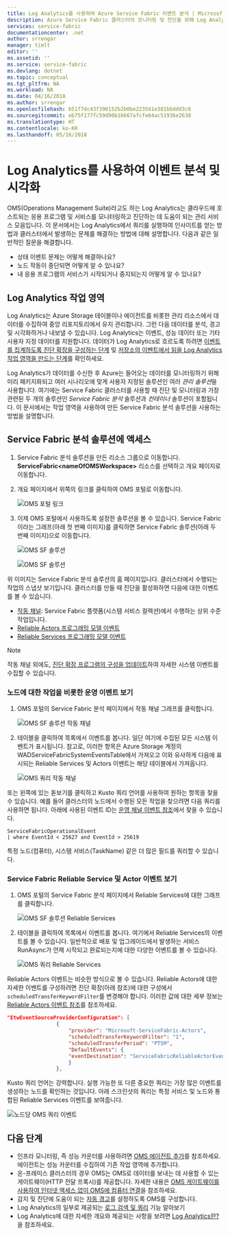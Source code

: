 ```yaml
---
title: Log Analytics를 사용하여 Azure Service Fabric 이벤트 분석 | Microsoft Docs
description: Azure Service Fabric 클러스터의 모니터링 및 진단을 위해 Log Analytics를 사용하여 이벤트를 시각화 및 분석하는 방법에 대해 알아봅니다.
services: service-fabric
documentationcenter: .net
author: srrengar
manager: timlt
editor: ''
ms.assetid: ''
ms.service: service-fabric
ms.devlang: dotnet
ms.topic: conceptual
ms.tgt_pltfrm: NA
ms.workload: NA
ms.date: 04/16/2018
ms.author: srrengar
ms.openlocfilehash: b51f7dc43f390152b2b0be223541e381bbddd3c6
ms.sourcegitcommit: eb75f177fc59d90b1b667afcfe64ac51936e2638
ms.translationtype: HT
ms.contentlocale: ko-KR
ms.lasthandoff: 05/16/2018
---
```

# <a name="event-analysis-and-visualization-with-log-analytics"></a>Log Analytics를 사용하여 이벤트 분석 및 시각화

OMS(Operations Management Suite)라고도 하는 Log Analytics는 클라우드에 호스트되는 응용 프로그램 및 서비스를 모니터링하고 진단하는 데 도움이 되는 관리 서비스 모음입니다. 이 문서에서는 Log Analytics에서 쿼리를 실행하여 인사이트를 얻는 방법과 클러스터에서 발생하는 문제를 해결하는 방법에 대해 설명합니다. 다음과 같은 일반적인 질문을 해결합니다.

* 상태 이벤트 문제는 어떻게 해결하나요?
* 노드 작동이 중단되면 어떻게 알 수 있나요?
* 내 응용 프로그램의 서비스가 시작되거나 중지되는지 어떻게 알 수 있나요?

## <a name="log-analytics-workspace"></a>Log Analytics 작업 영역

Log Analytics는 Azure Storage 테이블이나 에이전트를 비롯한 관리 리소스에서 데이터를 수집하여 중앙 리포지토리에서 유지 관리합니다. 그런 다음 데이터를 분석, 경고 및 시각화하거나 내보낼 수 있습니다. Log Analytics는 이벤트, 성능 데이터 또는 기타 사용자 지정 데이터를 지원합니다. 데이터가 Log Analytics로 흐르도록 하려면 [이벤트를 집계하도록 진단 확장을 구성하는 단계](service-fabric-diagnostics-event-aggregation-wad.md) 및 [저장소의 이벤트에서 읽을 Log Analytics 작업 영역을 만드는 단계](service-fabric-diagnostics-oms-setup.md)를 확인하세요.

Log Analytics가 데이터를 수신한 후 Azure는 들어오는 데이터를 모니터링하기 위해 미리 패키지화되고 여러 시나리오에 맞게 사용자 지정된 솔루션인 여러 *관리 솔루션*을 사용합니다. 여기에는 Service Fabric 클러스터를 사용할 때 진단 및 모니터링과 가장 관련된 두 개의 솔루션인 *Service Fabric 분석* 솔루션과 *컨테이너* 솔루션이 포함됩니다. 이 문서에서는 작업 영역을 사용하여 만든 Service Fabric 분석 솔루션을 사용하는 방법을 설명합니다.

## <a name="access-the-service-fabric-analytics-solution"></a>Service Fabric 분석 솔루션에 액세스

1. Service Fabric 분석 솔루션을 만든 리소스 그룹으로 이동합니다. **ServiceFabric\<nameOfOMSWorkspace\>** 리소스를 선택하고 개요 페이지로 이동합니다.

2. 개요 페이지에서 위쪽의 링크를 클릭하여 OMS 포털로 이동합니다.

    ![OMS 포털 링크](media/service-fabric-diagnostics-event-analysis-oms/oms-portal-link.png)

3. 이제 OMS 포털에서 사용하도록 설정한 솔루션을 볼 수 있습니다. Service Fabric이라는 그래프(아래 첫 번째 이미지)를 클릭하면 Service Fabric 솔루션(아래 두 번째 이미지)으로 이동합니다.

    ![OMS SF 솔루션](media/service-fabric-diagnostics-event-analysis-oms/oms-workspace-all-solutions.png)

    ![OMS SF 솔루션](media/service-fabric-diagnostics-event-analysis-oms/service-fabric-analytics-new.png)

위 이미지는 Service Fabric 분석 솔루션의 홈 페이지입니다. 클러스터에서 수행되는 작업의 스냅샷 보기입니다. 클러스터를 만들 때 진단을 활성화하면 다음에 대한 이벤트를 볼 수 있습니다. 

* [작동 채널](service-fabric-diagnostics-event-generation-operational.md): Service Fabric 플랫폼(시스템 서비스 컬렉션)에서 수행하는 상위 수준 작업입니다.
* [Reliable Actors 프로그래밍 모델 이벤트](service-fabric-reliable-actors-diagnostics.md)
* [Reliable Services 프로그래밍 모델 이벤트](service-fabric-reliable-services-diagnostics.md)

>[!NOTE]
>작동 채널 외에도, [진단 확장 프로그램의 구성을 업데이트](service-fabric-diagnostics-event-aggregation-wad.md#log-collection-configurations)하여 자세한 시스템 이벤트를 수집할 수 있습니다.

### <a name="view-operational-events-including-actions-on-nodes"></a>노드에 대한 작업을 비롯한 운영 이벤트 보기

1. OMS 포털의 Service Fabric 분석 페이지에서 작동 채널 그래프를 클릭합니다.

    ![OMS SF 솔루션 작동 채널](media/service-fabric-diagnostics-event-analysis-oms/service-fabric-analytics-new-operational.png)

2. 테이블을 클릭하여 목록에서 이벤트를 봅니다. 일단 여기에 수집된 모든 시스템 이벤트가 표시됩니다. 참고로, 이러한 항목은 Azure Storage 계정의 WADServiceFabricSystemEventsTable에서 가져오고 이와 유사하게 다음에 표시되는 Reliable Services 및 Actors 이벤트는 해당 테이블에서 가져옵니다.
    
    ![OMS 쿼리 작동 채널](media/service-fabric-diagnostics-event-analysis-oms/oms-query-operational-channel.png)

또는 왼쪽에 있는 돋보기를 클릭하고 Kusto 쿼리 언어를 사용하여 원하는 항목을 찾을 수 있습니다. 예를 들어 클러스터의 노드에서 수행된 모든 작업을 찾으려면 다음 쿼리를 사용하면 됩니다. 아래에 사용된 이벤트 ID는 [운영 채널 이벤트 참조](service-fabric-diagnostics-event-generation-operational.md)에서 찾을 수 있습니다.

```kusto
ServiceFabricOperationalEvent
| where EventId < 25627 and EventId > 25619 
```

특정 노드(컴퓨터), 시스템 서비스(TaskName) 같은 더 많은 필드를 쿼리할 수 있습니다.

### <a name="view-service-fabric-reliable-service-and-actor-events"></a>Service Fabric Reliable Service 및 Actor 이벤트 보기

1. OMS 포털의 Service Fabric 분석 페이지에서 Reliable Services에 대한 그래프를 클릭합니다.

    ![OMS SF 솔루션 Reliable Services](media/service-fabric-diagnostics-event-analysis-oms/service-fabric-analytics-reliable-services.png)

2. 테이블을 클릭하여 목록에서 이벤트를 봅니다. 여기에서 Reliable Services의 이벤트를 볼 수 있습니다. 일반적으로 배포 및 업그레이드에서 발생하는 서비스 RunAsync가 언제 시작되고 완료되는지에 대한 다양한 이벤트를 볼 수 있습니다. 

    ![OMS 쿼리 Reliable Services](media/service-fabric-diagnostics-event-analysis-oms/oms-query-reliable-services.png)

Reliable Actors 이벤트는 비슷한 방식으로 볼 수 있습니다. Reliable Actors에 대한 자세한 이벤트를 구성하려면 진단 확장(아래 참조)에 대한 구성에서 `scheduledTransferKeywordFilter`를 변경해야 합니다. 이러한 값에 대한 세부 정보는 [Reliable Actors 이벤트 참조](service-fabric-reliable-actors-diagnostics.md#keywords)를 참조하세요.

```json
"EtwEventSourceProviderConfiguration": [
                {
                    "provider": "Microsoft-ServiceFabric-Actors",
                    "scheduledTransferKeywordFilter": "1",
                    "scheduledTransferPeriod": "PT5M",
                    "DefaultEvents": {
                    "eventDestination": "ServiceFabricReliableActorEventTable"
                    }
                },
```

Kusto 쿼리 언어는 강력합니다. 실행 가능한 또 다른 중요한 쿼리는 가장 많은 이벤트를 생성하는 노드를 확인하는 것입니다. 아래 스크린샷의 쿼리는 특정 서비스 및 노드와 통합된 Reliable Services 이벤트를 보여줍니다.

![노드당 OMS 쿼리 이벤트](media/service-fabric-diagnostics-event-analysis-oms/oms-query-events-per-node.png)

## <a name="next-steps"></a>다음 단계

* 인프라 모니터링, 즉 성능 카운터를 사용하려면 [OMS 에이전트 추가](service-fabric-diagnostics-oms-agent.md)를 참조하세요. 에이전트는 성능 카운터를 수집하여 기존 작업 영역에 추가합니다.
* 온-프레미스 클러스터의 경우 OMS는 OMS로 데이터를 보내는 데 사용할 수 있는 게이트웨이(HTTP 전달 프록시)를 제공합니다. 자세한 내용은 [OMS 게이트웨이를 사용하여 인터넷 액세스 없이 OMS에 컴퓨터 연결](../log-analytics/log-analytics-oms-gateway.md)을 참조하세요.
* 감지 및 진단에 도움이 되는 [자동 경고](../log-analytics/log-analytics-alerts.md)를 설정하도록 OMS를 구성합니다.
* Log Analytics의 일부로 제공되는 [로그 검색 및 쿼리](../log-analytics/log-analytics-log-searches.md) 기능 알아보기
* Log Analytics에 대한 자세한 개요와 제공되는 사항을 보려면 [Log Analytics란?](../operations-management-suite/operations-management-suite-overview.md)을 참조하세요.
